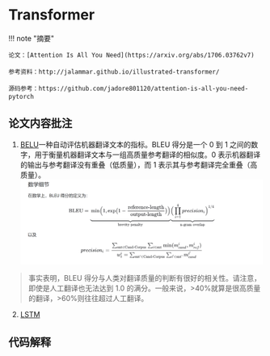 # Transformer
<!-- prettier-ignore-start -->
!!! note "摘要"

    论文：[Attention Is All You Need](https://arxiv.org/abs/1706.03762v7)
    
    参考资料：http://jalammar.github.io/illustrated-transformer/
    
    源码参考：https://github.com/jadore801120/attention-is-all-you-need-pytorch 
<!-- prettier-ignore-end -->

## 论文内容批注
1. [BELU](https://en.wikipedia.org/wiki/BLEU)一种自动评估机器翻译文本的指标。BLEU 得分是一个 0 到 1 之间的数字，用于衡量机器翻译文本与一组高质量参考翻译的相似度。0 表示机器翻译的输出与参考翻译没有重叠（低质量），而 1 表示其与参考翻译完全重叠（高质量）。![](graph/BELU.png)

> 事实表明，BLEU 得分与人类对翻译质量的判断有很好的相关性。请注意，即使是人工翻译也无法达到 1.0 的满分。一般来说，>40%就算是很高质量的翻译，>60%则往往超过人工翻译。

2. [LSTM](rnn.md##LSTM)

## 代码解释
